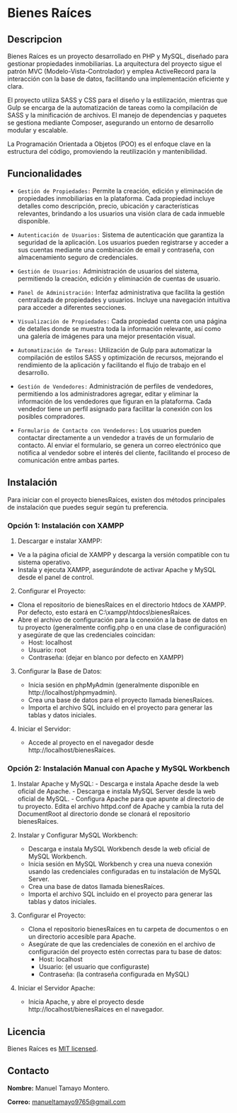 # Bienes Raíces

## Descripcion
Bienes Raíces es un proyecto desarrollado en PHP y MySQL, diseñado para gestionar propiedades inmobiliarias. La arquitectura del proyecto sigue el patrón MVC (Modelo-Vista-Controlador) y emplea ActiveRecord para la interacción con la base de datos, facilitando una implementación eficiente y clara.

El proyecto utiliza SASS y CSS para el diseño y la estilización, mientras que Gulp se encarga de la automatización de tareas como la compilación de SASS y la minificación de archivos. El manejo de dependencias y paquetes se gestiona mediante Composer, asegurando un entorno de desarrollo modular y escalable.

La Programación Orientada a Objetos (POO) es el enfoque clave en la estructura del código, promoviendo la reutilización y mantenibilidad.

## Funcionalidades

- `Gestión de Propiedades:` Permite la creación, edición y eliminación de propiedades inmobiliarias en la plataforma. Cada propiedad incluye detalles como descripción, precio, ubicación y características relevantes, brindando a los usuarios una visión clara de cada inmueble disponible.

- `Autenticación de Usuarios:` Sistema de autenticación que garantiza la seguridad de la aplicación. Los usuarios pueden registrarse y acceder a sus cuentas mediante una combinación de email y contraseña, con almacenamiento seguro de credenciales. 

- `Gestión de Usuarios:` Administración de usuarios del sistema, permitiendo la creación, edición y eliminación de cuentas de usuario.

- `Panel de Administración:` Interfaz administrativa que facilita la gestión centralizada de propiedades y usuarios. Incluye una navegación intuitiva para acceder a diferentes secciones.

- `Visualización de Propiedades:` Cada propiedad cuenta con una página de detalles donde se muestra toda la información relevante, así como una galería de imágenes para una mejor presentación visual.

- `Automatización de Tareas:` Utilización de Gulp para automatizar la compilación de estilos SASS y optimización de recursos, mejorando el rendimiento de la aplicación y facilitando el flujo de trabajo en el desarrollo. 

- `Gestión de Vendedores:` Administración de perfiles de vendedores, permitiendo a los administradores agregar, editar y eliminar la información de los vendedores que figuran en la plataforma. Cada vendedor tiene un perfil asignado para facilitar la conexión con los posibles compradores.

- `Formulario de Contacto con Vendedores:` Los usuarios pueden contactar directamente a un vendedor a través de un formulario de contacto. Al enviar el formulario, se genera un correo electrónico que notifica al vendedor sobre el interés del cliente, facilitando el proceso de comunicación entre ambas partes.

## Instalación
Para iniciar con el proyecto bienesRaíces, existen dos métodos principales de instalación que puedes seguir según tu preferencia.
### Opción 1: Instalación con XAMPP
1. Descargar e instalar XAMPP:
  - Ve a la página oficial de XAMPP y descarga la versión compatible con tu sistema operativo.  
  - Instala y ejecuta XAMPP, asegurándote de activar Apache y MySQL desde el panel de control.
2. Configurar el Proyecto:
  - Clona el repositorio de bienesRaíces en el directorio htdocs de XAMPP. Por defecto, esto estará en C:\xampp\htdocs\bienesRaíces.
  - Abre el archivo de configuración para la conexión a la base de datos en tu proyecto (generalmente config.php o en una clase de configuración) y asegúrate de que las credenciales coincidan:
    - Host: localhost
    - Usuario: root
    - Contraseña: (dejar en blanco por defecto en XAMPP)

3. Configurar la Base de Datos:
    - Inicia sesión en phpMyAdmin (generalmente disponible en http://localhost/phpmyadmin).
    - Crea una base de datos para el proyecto llamada bienesRaíces.
    - Importa el archivo SQL incluido en el proyecto para generar las tablas y datos iniciales.

4. Iniciar el Servidor:
    - Accede al proyecto en el navegador desde http://localhost/bienesRaíces.

### Opción 2: Instalación Manual con Apache y MySQL Workbench
 
  1. Instalar Apache y MySQL:
    - Descarga e instala Apache desde la web oficial de Apache.
    - Descarga e instala MySQL Server desde la web oficial de MySQL.
    - Configura Apache para que apunte al directorio de tu proyecto. Edita el archivo httpd.conf de Apache y cambia la ruta del DocumentRoot al directorio donde se clonará el repositorio bienesRaíces.
 
 2. Instalar y Configurar MySQL Workbench:
    - Descarga e instala MySQL Workbench desde la web oficial de MySQL Workbench.
    - Inicia sesión en MySQL Workbench y crea una nueva conexión usando las credenciales configuradas en tu instalación de MySQL Server.
    - Crea una base de datos llamada bienesRaíces.
    - Importa el archivo SQL incluido en el proyecto para generar las tablas y datos iniciales.
 
 3. Configurar el Proyecto:
    - Clona el repositorio bienesRaíces en tu carpeta de documentos o en un directorio accesible para Apache.
    - Asegúrate de que las credenciales de conexión en el archivo de configuración del proyecto estén correctas para tu base de datos:
      - Host: localhost
      - Usuario: (el usuario que configuraste)
      - Contraseña: (la contraseña configurada en MySQL)
     
4. Iniciar el Servidor Apache:
   - Inicia Apache, y abre el proyecto desde http://localhost/bienesRaíces en el navegador. 

## Licencia

Bienes Raíces es [MIT licensed](./LICENSE).

## Contacto

**Nombre:** Manuel Tamayo Montero.

**Correo:** manueltamayo9765@gmail.com




